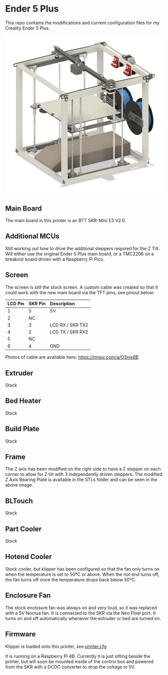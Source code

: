 # Ender 5 Plus

This repo contains the modifications and current configuration files for my Creality Ender 5 Plus.

![Ender 5 Plus](images/Ender5Plus.png)

## Main Board

The main board in this printer is an BTT SKR-Mini E3 V2.0.

## Additional MCUs

Still working out how to drive the additonal steppers required for the Z Tilt. Will either use the original Ender 5 Plus main board, or a TMC2208 on a breakout board driven with a Raspberry Pi Pico.

## Screen

The screen is still the stock screen. A custom cable was created so that it could work with the new main board via the TFT pins, see pinout below:

| LCD Pin | SKR Pin | Description        |
| ---     | :--     | :--                | 
| 1       | 5       | 5V                 | 
| 2       | NC      |                    | 
| 3       | 3       |  LCD RX / SKR TX2  | 
| 4       | 2       | LCD TX / SKR RX2   | 
| 5       | NC      |                    | 
| 6       | 4       | GND                | 

Photos of cable are available here: https://imgur.com/a/O3nix8B

## Extruder

Stock

## Bed Heater

Stock

## Build Plate

Stock

## Frame

The Z axis has been modified on the right side to have a Z stepper on each corner to allow for Z tilt with 3 independently driven steppers. The modified Z Axis Bearing Plate is available in the STLs folder and can be seen in the above image.

## BLTouch

Stock

## Part Cooler

Stock

## Hotend Cooler

Stock cooler, but klipper has been configured so that the fan only turns on when the temperature is set to 50°C or above. When the hot end turns off, the fan turns off once the temperature drops back below 50°C.

## Enclosure Fan

The stock enclosure fan was always on and very loud, so it was replaced with a 5V Noctua fan. It is connected to the SKR via the Neo Pixel port. It turns on and off automatically whenever the extruder or bed are turned on.

## Firmware

Klipper is loaded onto this printer, see [printer.cfg](printer.cfg)

It is running on a Raspberry Pi 4B. Currently it is just sitting beside the printer, but will soon be mounted inside of the control box and powered from the SKR with a DCDC converter to drop the voltage to 5V.
